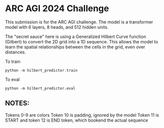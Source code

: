 # ARC AGI 2024 Challenge
This submission is for the ARC AGI challenge. The model is a transformer model with 6 layers, 8 heads, and 512 hidden units.

The "secret sauce" here is using a Generalized Hilbert Curve function (Gilbert) to convert the 2D grid into a 1D sequence. This allows the model to learn the spatial relationships between the cells in the grid, even over distances.

To train
```
python -m hilbert_predictor.train
```

To eval
```
python -m hilbert_predictor.eval

```

## NOTES:

Tokens 0-9 are colors
Token 10 is padding, ignored by the model
Token 11 is START and token 12 is END token, which bookend the actual sequence